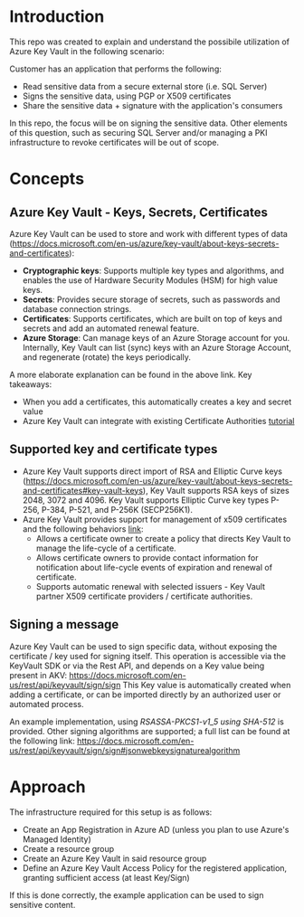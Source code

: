 ﻿# Introduction
This repo was created to explain and understand the possibile utilization of Azure Key Vault in the following scenario: 

Customer has an application that performs the following: 
- Read sensitive data from a secure external store (i.e. SQL Server)
- Signs the sensitive data, using PGP or X509 certificates
- Share the sensitive data + signature with the application's consumers

In this repo, the focus will be on signing the sensitive data. Other elements of this question, such as securing SQL Server and/or managing a PKI infrastructure to revoke certificates will be out of scope. 


# Concepts
## Azure Key Vault - Keys, Secrets, Certificates
Azure Key Vault can be used to store and work with different types of data (https://docs.microsoft.com/en-us/azure/key-vault/about-keys-secrets-and-certificates):
* **Cryptographic keys**: Supports multiple key types and algorithms, and enables the use of Hardware Security Modules (HSM) for high value keys.
* **Secrets**: Provides secure storage of secrets, such as passwords and database connection strings.
* **Certificates**: Supports certificates, which are built on top of keys and secrets and add an automated renewal feature.
* **Azure Storage**: Can manage keys of an Azure Storage account for you. Internally, Key Vault can list (sync) keys with an Azure Storage Account, and regenerate (rotate) the keys periodically.

A more elaborate explanation can be found in the above link. Key takeaways: 
* When you add a certificates, this automatically creates a key and secret value
* Azure Key Vault can integrate with existing Certificate Authorities [tutorial](https://docs.microsoft.com/en-us/azure/key-vault/certificate-scenarios) 

## Supported key and certificate types
* Azure Key Vault supports direct import of RSA and Elliptic Curve keys (https://docs.microsoft.com/en-us/azure/key-vault/about-keys-secrets-and-certificates#key-vault-keys), Key Vault supports RSA keys of sizes 2048, 3072 and 4096. Key Vault supports Elliptic Curve key types P-256, P-384, P-521, and P-256K (SECP256K1).
* Azure Key Vault provides support for management of x509 certificates and the following behaviors [link](https://docs.microsoft.com/en-us/azure/key-vault/about-keys-secrets-and-certificates#key-vault-certificates):  
  - Allows a certificate owner to create a policy that directs Key Vault to manage the life-cycle of a certificate.
  - Allows certificate owners to provide contact information for notification about life-cycle events of expiration and renewal of certificate.
  - Supports automatic renewal with selected issuers - Key Vault partner X509 certificate providers / certificate authorities.

## Signing a message
Azure Key Vault can be used to sign specific data, without exposing the certificate / key used for signing itself. 
This operation is accessible via the KeyVault SDK or via the Rest API, and depends on a Key value being present in AKV: https://docs.microsoft.com/en-us/rest/api/keyvault/sign/sign
This Key value is automatically created when adding a certificate, or can be imported directly by an authorized user or automated process. 

An example implementation, using _RSASSA-PKCS1-v1_5 using SHA-512_ is provided. Other signing algorithms are supported; a full list can be found at the following link: 
https://docs.microsoft.com/en-us/rest/api/keyvault/sign/sign#jsonwebkeysignaturealgorithm

# Approach
The infrastructure required for this setup is as follows: 
* Create an App Registration in Azure AD (unless you plan to use Azure's Managed Identity)
* Create a resource group
* Create an Azure Key Vault in said resource group
* Define an Azure Key Vault Access Policy for the registered application, granting sufficient access (at least Key/Sign)

If this is done correctly, the example application can be used to sign sensitive content. 


